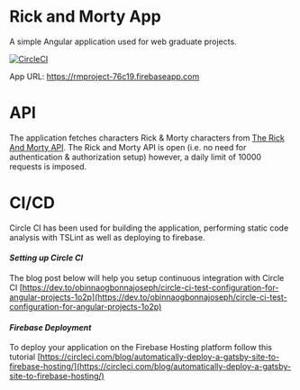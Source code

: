 
# Rick and Morty App

A simple Angular application used for web graduate projects.

[![CircleCI](https://circleci.com/gh/nmngadi/rick-and-morty-app/tree/enhancement%2Fci-cd-integration.svg?style=svg)](https://circleci.com/gh/nmngadi/rick-and-morty-app/tree/enhancement%2Fci-cd-integration)

App URL: https://rmproject-76c19.firebaseapp.com
  
 
# API

The application fetches characters Rick & Morty characters from [The Rick And Morty API](https://rickandmortyapi.com/). The Rick and Morty API is open (i.e. no need for authentication & authorization setup) however, a daily limit of 10000 requests is imposed.

# CI/CD
Circle CI has been used for building the application, performing static code analysis with TSLint as well as deploying to firebase.

####  *Setting up Circle CI*

The blog post below will help you setup continuous integration with Circle CI
 [https://dev.to/obinnaogbonnajoseph/circle-ci-test-configuration-for-angular-projects-1o2p](https://dev.to/obinnaogbonnajoseph/circle-ci-test-configuration-for-angular-projects-1o2p)

#### *Firebase Deployment*

To deploy your application on the Firebase Hosting platform follow this tutorial
[https://circleci.com/blog/automatically-deploy-a-gatsby-site-to-firebase-hosting/](https://circleci.com/blog/automatically-deploy-a-gatsby-site-to-firebase-hosting/)